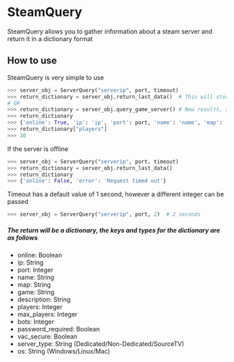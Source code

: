 # SteamQuery

SteamQuery allows you to gather information about a steam server and return it in a dictionary format

## How to use

SteamQuery is very simple to use
```python
>>> server_obj = ServerQuery("serverip", port, timeout)
>>> return_dictionary = server_obj.return_last_data()  # This will store the last results so you dont need to query again
# OR
>>> return_dictionary = server_obj.query_game_server() # New results, also saved and can be retrieved via the return_last_data method
>>> return_dictionary
>>> {'online': True, 'ip': 'ip', 'port': port, 'name': 'name', 'map': 'map', 'game': 'game', 'description': 'server desc', 'players': players, 'max_players': slots, 'bots': bots, 'password_required': bool, 'vac_secure': bool, 'server-type': 'type', 'os': 'os'}
>>> return_dictionary["players"]
>>> 10
```

If the server is offline
```python
>>> server_obj = ServerQuery("serverip", port, timeout)
>>> return_dictionary = server_obj.return_last_data()
>>> return_dictionary
>>> {'online': False, 'error': 'Request timed out'}
```
Timeout has a default value of 1 second, however a different integer can be passed
```python
>>> server_obj = ServerQuery("serverip", port, 2)  # 2 seconds
```

##### The return will be a dictionary, the keys and types for the dictionary are as follows
* online: Boolean
* ip: String
* port: Integer
* name: String
* map: String
* game: String
* description: String
* players: Integer
* max_players: Integer
* bots: Integer
* password_required: Boolean
* vac_secure: Boolean
* server_type: String (Dedicated/Non-Dedicated/SourceTV)
* os: String (Windows/Linux/Mac)
